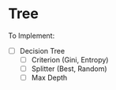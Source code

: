 # Tree

To Implement:

- [ ] Decision Tree
  - [ ] Criterion (Gini, Entropy)
  - [ ] Splitter (Best, Random)
  - [ ] Max Depth